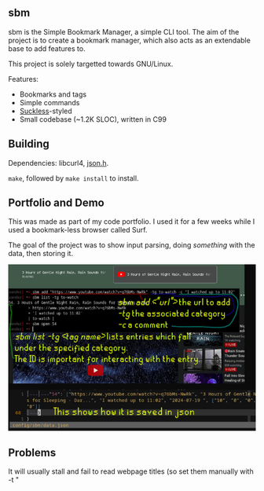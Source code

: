sbm
---
sbm is the Simple Bookmark Manager, a simple CLI tool. The aim of the project is to create a bookmark manager, which also acts as an extendable base to add features to.

This project is solely targetted towards GNU/Linux.

Features:
- Bookmarks and tags
- Simple commands
- [Suckless](https://suckless.org/philosophy/)-styled
- Small codebase (~1.2K SLOC), written in C99

Building
--------
Dependencies: libcurl4, [json.h](https://github.com/sheredom/json.h).

`make`, followed by `make install` to install.

Portfolio and Demo
------------------
This was made as part of my code portfolio. I used it for a few weeks while I used a bookmark-less browser called Surf.

The goal of the project was to show input parsing, doing *something* with the data, then storing it.

![Demos how to add, display, and open a bookmark](demo.jpg)


Problems
--------
It will usually stall and fail to read webpage titles (so set them manually with -t "<title>").

URLs usually have to be entered in quotation marks (like "<link>"). I vaguely recall that whenever this is an issue, it will incorrectly print that it is an issue with tag parsing.

As I rushed the project, the code is a lot larger than it should be, and could easily be refactored down by half.

